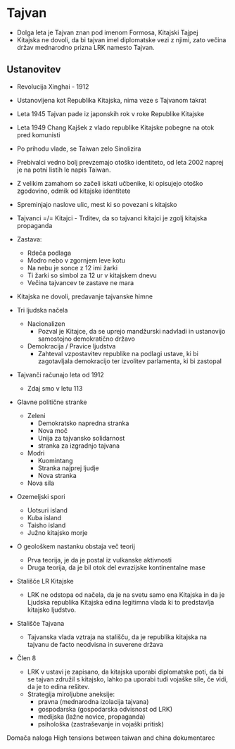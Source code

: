 # Tajvan

- Dolga leta je Tajvan znan pod imenom Formosa, Kitajski Tajpej
- Kitajska ne dovoli, da bi tajvan imel diplomatske vezi z njimi, zato večina držav mednarodno prizna LRK namesto Tajvan.

## Ustanovitev
- Revolucija Xinghai - 1912
- Ustanovljena kot Republika Kitajska, nima veze s Tajvanom takrat
- Leta 1945 Tajvan pade iz japonskih rok v roke Republike Kitajske
- Leta 1949 Chang Kajšek z vlado republike Kitajske pobegne na otok pred komunisti
- Po prihodu vlade, se Taiwan zelo Sinolizira
- Prebivalci vedno bolj prevzemajo otoško identiteto, od leta 2002 naprej je na potni listih le napis Taiwan.
- Z velikim zamahom so začeli iskati učbenike, ki opisujejo otoško zgodovino, odmik od kitajske identitete
- Spreminjajo naslove ulic, mest ki so povezani s kitajsko
- Tajvanci =/= Kitajci - Trditev, da so tajvanci kitajci je zgolj kitajska propaganda
- Zastava:
	- Rdeča podlaga
	- Modro nebo v zgornjem leve kotu
	- Na nebu je sonce z 12 imi žarki
	- Ti žarki so simbol za 12 ur v kitajskem dnevu
	- Večina tajvancev te zastave ne mara
- Kitajska ne dovoli, predavanje tajvanske himne
- Tri ljudska načela
	- Nacionalizen
		- Pozval je Kitajce, da se uprejo mandžurski nadvladi in ustanovijo samostojno demokratično državo
	- Demokracija / Pravice ljudstva
		- Zahteval vzpostavitev republike na podlagi ustave, ki bi zagotavljala demokracijo ter izvolitev parlamenta, ki bi zastopal
- Tajvanči računajo leta od 1912
	- Zdaj smo v letu 113
- Glavne politične stranke
	- Zeleni
		- Demokratsko napredna stranka
		- Nova moč
		- Unija za tajvansko solidarnost
		- stranka za izgradnjo tajvana
	- Modri
		- Kuomintang
		- Stranka najprej ljudje
		- Nova stranka
	- Nova sila
- Ozemeljski spori
	- Uotsuri island
	- Kuba island
	- Taisho island
	- Južno kitajsko morje
- O geološkem nastanku obstaja več teorij
	- Prva teorija, je da je postal iz vulkanske aktivnosti
	- Druga teorija, da je bil otok del evrazijske kontinentalne mase

- Stališče LR Kitajske
	- LRK ne odstopa od načela, da je na svetu samo ena Kitajska in da je Ljudska republika Kitajska edina legitimna vlada ki to predstavlja kitajsko ljudstvo. 
- Stališče Tajvana
	- Tajvanska vlada vztraja na stališču, da je republika kitajska na tajvanu de facto neodvisna in suverene država
- Člen 8
	- LRK v ustavi je zapisano, da kitajska uporabi diplomatske poti, da bi se tajvan združil s kitajsko, lahko pa uporabi tudi vojaške sile, če vidi, da je to edina rešitev.
	- Strategija miroljubne aneksije:
		- pravna (mednarodna izolacija tajvana)
		- gospodarska (gospodarska odvisnost od LRK)
		- medijska (lažne novice, propaganda)
		- psihološka (zastraševanje in vojaški pritisk)

Domača naloga
High tensions between taiwan and china dokumentarec